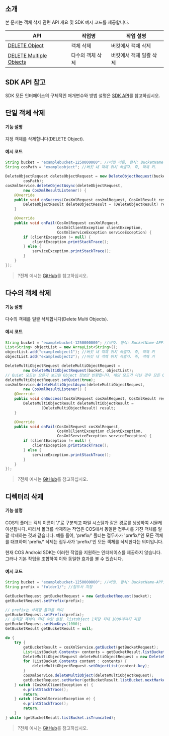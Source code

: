 ## 소개

본 문서는 객체 삭제 관련 API 개요 및 SDK 예시 코드를 제공합니다.

| API                                                          | 작업명         | 작업 설명                                  |
| ------------------------------------------------------------ | -------------- | ----------------------------------------- |
| [DELETE Object](https://intl.cloud.tencent.com/document/product/436/7743) | 객체 삭제   | 버킷에서 객체 삭제 |
| [DELETE Multiple Objects](https://intl.cloud.tencent.com/document/product/436/8289)	 | 다수의 객체 삭제	| 버킷에서 객체 일괄 삭제  |

## SDK API 참고

SDK 모든 인터페이스의 구체적인 매개변수와 방법 설명은 [SDK API](https://cos-android-sdk-doc-1253960454.file.myqcloud.com/)를 참고하십시오.

## 단일 객체 삭제

#### 기능 설명

지정 객체를 삭제합니다(DELETE Object).

#### 예시 코드

[//]: # (.cssg-snippet-delete-object)
```java
String bucket = "examplebucket-1250000000"; //버킷 이름, 형식: BucketName-APPID
String cosPath = "exampleobject"; //버킷 내 객체 위치 식별자. 즉, 객체 키.

DeleteObjectRequest deleteObjectRequest = new DeleteObjectRequest(bucket,
        cosPath);
cosXmlService.deleteObjectAsync(deleteObjectRequest,
        new CosXmlResultListener() {
    @Override
    public void onSuccess(CosXmlRequest cosXmlRequest, CosXmlResult result) {
        DeleteObjectResult deleteObjectResult = (DeleteObjectResult) result;
    }

    @Override
    public void onFail(CosXmlRequest cosXmlRequest,
                       CosXmlClientException clientException,
                       CosXmlServiceException serviceException) {
        if (clientException != null) {
            clientException.printStackTrace();
        } else {
            serviceException.printStackTrace();
        }
    }
});
```

>?전체 예시는 [GitHub](https://github.com/tencentyun/cos-snippets/tree/master/Android/app/src/androidTest/java/com/tencent/qcloud/cosxml/cssg/DeleteObject.java)를 참고하십시오.

## 다수의 객체 삭제

#### 기능 설명

다수의 객체를 일괄 삭제합니다(Delete Multi Objects).

#### 예시 코드

[//]: # (.cssg-snippet-delete-multi-object)
```java
String bucket = "examplebucket-1250000000"; //버킷. 형식: BucketName-APPID
List<String> objectList = new ArrayList<String>();
objectList.add("exampleobject1"); //버킷 내 객체 위치 식별자. 즉, 객체 키
objectList.add("exampleobject2"); //버킷 내 객체 위치 식별자. 즉, 객체 키

DeleteMultiObjectRequest deleteMultiObjectRequest =
        new DeleteMultiObjectRequest(bucket, objectList);
// Quiet 모드는 오류가 보고된 Object 정보만 반환합니다. 해당 모드가 아닌 경우 모든 Object의 삭제 결과를 반환합니다.
deleteMultiObjectRequest.setQuiet(true);
cosXmlService.deleteMultiObjectAsync(deleteMultiObjectRequest,
        new CosXmlResultListener() {
    @Override
    public void onSuccess(CosXmlRequest cosXmlRequest, CosXmlResult result) {
        DeleteMultiObjectResult deleteMultiObjectResult =
                (DeleteMultiObjectResult) result;
    }

    @Override
    public void onFail(CosXmlRequest cosXmlRequest,
                       CosXmlClientException clientException,
                       CosXmlServiceException serviceException) {
        if (clientException != null) {
            clientException.printStackTrace();
        } else {
            serviceException.printStackTrace();
        }
    }
});
```

>?전체 예시는 [GitHub](https://github.com/tencentyun/cos-snippets/tree/master/Android/app/src/androidTest/java/com/tencent/qcloud/cosxml/cssg/DeleteObject.java)를 참고하십시오.

## 디렉터리 삭제

#### 기능 설명

COS의 폴더는 객체 이름이 '/'로 구분되고 파일 시스템과 같은 경로를 생성하여 시뮬레이션됩니다. 따라서 폴더를 삭제하는 작업은 COS에서 동일한 접두사를 가진 객체를 일괄 삭제하는 것과 같습니다. 예를 들어, 'prefix/' 폴더는 접두사가 'prefix/'인 모든 객체를 대표하며 'prefix/' 삭제는 접두사가 'prefix/'인 모든 객체를 삭제한다는 의미입니다.

현재 COS Android SDK는 이러한 작업을 지원하는 인터페이스를 제공하지 않습니다. 그러나 기본 작업을 조합하여 이와 동일한 효과를 볼 수 있습니다.

#### 예시 코드

[//]: # (.cssg-snippet-delete-prefix)
```java
String bucket = "examplebucket-1250000000"; //버킷. 형식: BucketName-APPID
String prefix = "folder1/"; //접두사 지정

GetBucketRequest getBucketRequest = new GetBucketRequest(bucket);
getBucketRequest.setPrefix(prefix);

// prefix는 삭제할 폴더를 의미
getBucketRequest.setPrefix(prefix);
// 순회할 객체의 최대 수량 설정. listobject 1회당 최대 1000개까지 지원
getBucketRequest.setMaxKeys(1000);
GetBucketResult getBucketResult = null;

do {
    try {
        getBucketResult = cosXmlService.getBucket(getBucketRequest);
        List<ListBucket.Contents> contents = getBucketResult.listBucket.contentsList;
        DeleteMultiObjectRequest deleteMultiObjectRequest = new DeleteMultiObjectRequest(bucket);
        for (ListBucket.Contents content : contents) {
            deleteMultiObjectRequest.setObjectList(content.key);
        }
        cosXmlService.deleteMultiObject(deleteMultiObjectRequest);
        getBucketRequest.setMarker(getBucketResult.listBucket.nextMarker);
    } catch (CosXmlClientException e) {
        e.printStackTrace();
        return;
    } catch (CosXmlServiceException e) {
        e.printStackTrace();
        return;
    }
} while (getBucketResult.listBucket.isTruncated);
```

>?전체 예시는 [GitHub](https://github.com/tencentyun/cos-snippets/tree/master/Android/app/src/androidTest/java/com/tencent/qcloud/cosxml/cssg/DeleteObject.java)를 참고하십시오.

